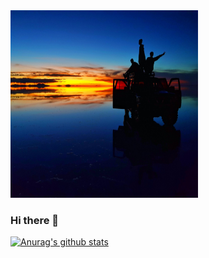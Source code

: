 <img src="./img/Uyuni.jpg" height="300px" width="300px">

### Hi there 👋
[![Anurag's github stats](https://github-readme-stats.vercel.app/api?username=Derek-94&show_icons=true&theme=dracula)](https://github.com/anuraghazra/github-readme-stats)
